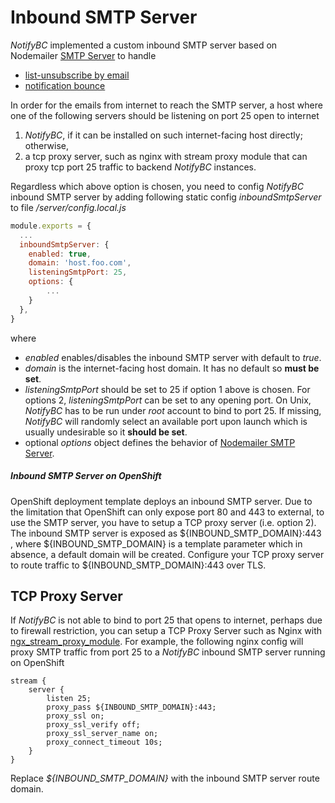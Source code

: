 # Inbound SMTP Server

*NotifyBC* implemented a custom inbound SMTP server based on Nodemailer [SMTP Server](https://nodemailer.com/extras/smtp-server/) to handle

* [list-unsubscribe by email](../config-listUnsubscribeByEmail/)
* [notification bounce](../config-notificationBounce/)

In order for the emails from internet to reach the SMTP server, a host 
where one of the following servers should be listening on port 25 
open to internet

1. *NotifyBC*, if it can be installed on such internet-facing host directly; otherwise,
2. a tcp proxy server, such as nginx with stream proxy module that can proxy tcp port 25 traffic to backend *NotifyBC* instances.

Regardless which above option is chosen, you need to config *NotifyBC* inbound SMTP server by adding following static config *inboundSmtpServer* to file */server/config.local.js*

```js
module.exports = {
  ...
  inboundSmtpServer: {
    enabled: true,
    domain: 'host.foo.com',
    listeningSmtpPort: 25,
    options: {
        ...
    }
  },
}
```
where

* *enabled* enables/disables the inbound SMTP server with default to *true*.
* *domain* is the internet-facing host domain. It has no default so **must be set**.
* *listeningSmtpPort* should be set to 25 if option 1 above is chosen. For options 2, *listeningSmtpPort* can be set to any opening port. On Unix, *NotifyBC* has to be run under *root* account to bind to port 25. If missing, *NotifyBC* will randomly select an available port upon launch which is usually undesirable so it **should be set**.
* optional *options* object defines the behavior of [Nodemailer SMTP Server](https://nodemailer.com/extras/smtp-server/#step-3-create-smtpserver-instance).

<div class="note info">
  <h5>Inbound SMTP Server on OpenShift</h5>
  <p>OpenShift deployment template deploys an inbound SMTP server. Due to the limitation that OpenShift can only expose port 80 and 443 to external, to use the SMTP server, you have to setup a TCP proxy server (i.e. option 2).  The inbound SMTP server is exposed as ${INBOUND_SMTP_DOMAIN}:443 , where ${INBOUND_SMTP_DOMAIN} is a template parameter which in absence, a default domain will be created. Configure your TCP proxy server to route traffic to ${INBOUND_SMTP_DOMAIN}:443 over TLS.</p>
</div>

## TCP Proxy Server
If *NotifyBC* is not able to bind to port 25 that opens to internet, perhaps
due to firewall restriction, you can setup a TCP Proxy Server such as Nginx with [ngx_stream_proxy_module](http://nginx.org/en/docs/stream/ngx_stream_proxy_module.html). For example, the following nginx config will proxy SMTP traffic from port 25 to a *NotifyBC* inbound SMTP server running on OpenShift

```
stream {
    server {
        listen 25;
        proxy_pass ${INBOUND_SMTP_DOMAIN}:443;
        proxy_ssl on;
        proxy_ssl_verify off;
        proxy_ssl_server_name on;
        proxy_connect_timeout 10s;
    }
}
```
Replace *${INBOUND_SMTP_DOMAIN}* with the inbound SMTP server route domain.

